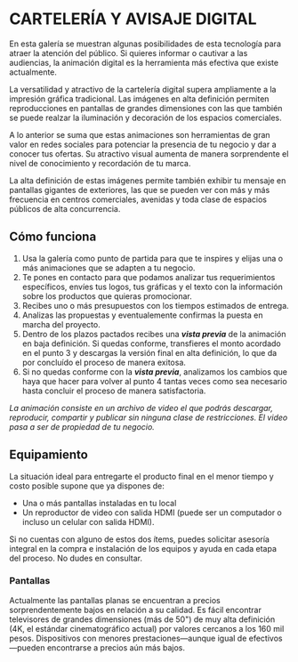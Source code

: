# CARTELERÍA Y AVISAJE DIGITAL

En esta galería se muestran algunas posibilidades de esta tecnología para atraer la atención del público. Si quieres informar o cautivar a las audiencias, la animación digital es la herramienta más efectiva que existe actualmente.

La versatilidad y atractivo de la cartelería digital supera ampliamente a la impresión gráfica tradicional. Las imágenes en alta definición permiten reproducciones en pantallas de grandes dimensiones con las que también se puede realzar la iluminación y decoración de los espacios comerciales.

A lo anterior se suma que estas animaciones son herramientas de gran valor en redes sociales para potenciar la presencia de tu negocio y dar a conocer tus ofertas. Su atractivo visual aumenta de manera sorprendente el nivel de conocimiento y recordación de tu marca.

La alta definición de estas imágenes permite también exhibir tu mensaje en pantallas gigantes de exteriores, las que se pueden ver con más y más  frecuencia en centros comerciales, avenidas y toda clase de espacios públicos de alta concurrencia. 

## Cómo funciona
1. Usa la galería como punto de partida para que te inspires y elijas una o más animaciones que se adapten a tu negocio. 
2. Te pones en contacto para que podamos analizar tus requerimientos específicos, envíes tus logos, tus gráficas y el texto con la información sobre los productos que quieras promocionar.
3. Recibes uno o más presupuestos con los tiempos estimados de entrega. 
4. Analizas las propuestas y eventualemente confirmas la puesta en marcha del proyecto.
4. Dentro de los plazos pactados recibes una **_vista previa_** de la animación en baja definición. Si quedas conforme, transfieres el monto acordado en el punto 3 y descargas la versión final en alta definición, lo que da por concluído el proceso de manera exitosa.
5. Si no quedas conforme con la **_vista previa_**, analizamos los cambios que haya que hacer para volver al punto 4 tantas veces como sea necesario hasta concluir el proceso de manera satisfactoria.

*La animación consiste en un archivo de video el que podrás descargar, reproducir, compartir y publicar sin ninguna clase de restricciones. El video pasa a ser de propiedad de tu negocio.*

## Equipamiento
La situación ideal para entregarte el producto final en el menor tiempo y costo posible supone que ya dispones de:
- Una o más pantallas instaladas en tu local
- Un reproductor de video con salida HDMI (puede ser un computador o incluso un celular con salida HDMI).

Si no cuentas con alguno de estos dos ítems, puedes solicitar asesoría integral en la compra e instalación de los equipos y ayuda en cada etapa del proceso. No dudes en consultar.

### Pantallas
Actualmente las pantallas planas se encuentran a precios sorprendentemente bajos en relación a su calidad. Es fácil encontrar televisores de grandes dimensiones (más de 50") de muy alta definición (4K, el estándar cinematográfico actual) por valores cercanos a los 160 mil pesos. Dispositivos con menores prestaciones—aunque igual de efectivos—pueden encontrarse a precios aún más bajos.

